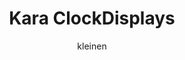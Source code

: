 ---
title: Kara ClockDisplays
author: kleinen
draft: true
tags: ['bluej']
courses: ['info1']
weight: 40
---